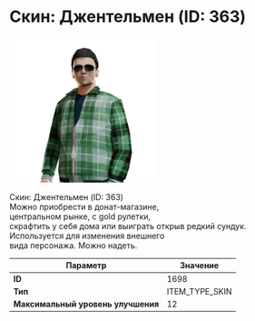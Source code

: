 # Скин: Джентельмен (ID: 363)

![Item Image](../img/1698.webp?raw=true)

Скин: Джентельмен (ID: 363)<br>Можно приобрести в донат-магазине,<br>центральном рынке, с gold рулетки,<br>скрафтить у себя дома или выиграть открыв редкий сундук.<br>Используется для изменения внешнего<br>вида персонажа. Можно надеть.


| Параметр | Значение |
|----------|----------|
| **ID** | 1698 |
| **Тип** | ITEM_TYPE_SKIN |
| **Максимальный уровень улучшения** | 12 |

